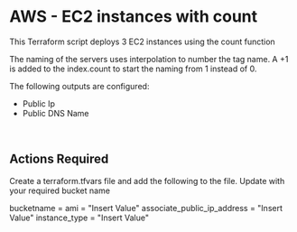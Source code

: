 # **AWS - EC2 instances with count**
This Terraform script deploys 3 EC2 instances using the count function

The naming of the servers uses interpolation to number the tag name.  A +1 is added to the index.count to start the naming from 1 instead of 0.


The following outputs are configured:

- Public Ip</br>
- Public DNS Name</br>
</br>

## Actions Required
Create a terraform.tfvars file and add the following to the file.  Update <insert value> with your required bucket name

bucketname = 
ami                         = "Insert Value"
associate_public_ip_address = "Insert Value"
instance_type               = "Insert Value"


</br>

